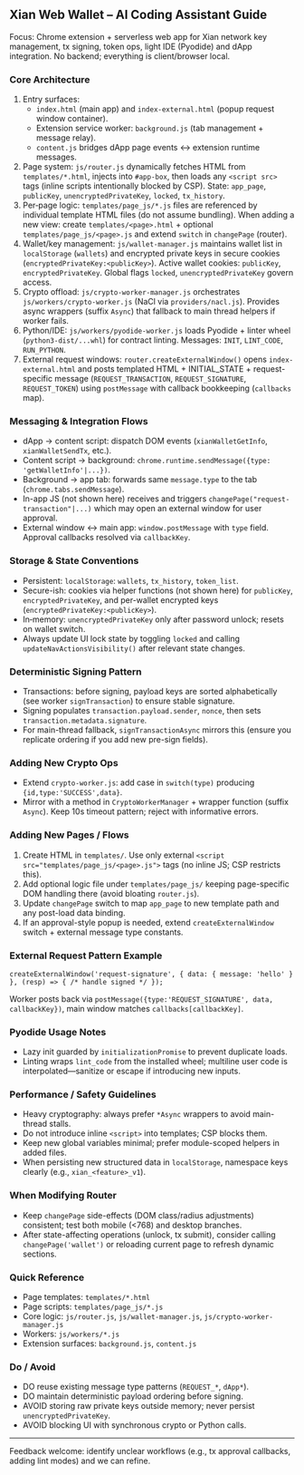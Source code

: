 ## Xian Web Wallet – AI Coding Assistant Guide

Focus: Chrome extension + serverless web app for Xian network key management, tx signing, token ops, light IDE (Pyodide) and dApp integration. No backend; everything is client/browser local.

### Core Architecture
1. Entry surfaces:
   - `index.html` (main app) and `index-external.html` (popup request window container).
   - Extension service worker: `background.js` (tab management + message relay).
   - `content.js` bridges dApp page events <-> extension runtime messages.
2. Page system: `js/router.js` dynamically fetches HTML from `templates/*.html`, injects into `#app-box`, then loads any `<script src>` tags (inline scripts intentionally blocked by CSP). State: `app_page`, `publicKey`, `unencryptedPrivateKey`, `locked`, `tx_history`.
3. Per‑page logic: `templates/page_js/*.js` files are referenced by individual template HTML files (do not assume bundling). When adding a new view: create `templates/<page>.html` + optional `templates/page_js/<page>.js` and extend `switch` in `changePage` (router).
4. Wallet/key management: `js/wallet-manager.js` maintains wallet list in `localStorage` (`wallets`) and encrypted private keys in secure cookies (`encryptedPrivateKey:<publicKey>`). Active wallet cookies: `publicKey`, `encryptedPrivateKey`. Global flags `locked`, `unencryptedPrivateKey` govern access.
5. Crypto offload: `js/crypto-worker-manager.js` orchestrates `js/workers/crypto-worker.js` (NaCl via `providers/nacl.js`). Provides async wrappers (suffix `Async`) that fallback to main thread helpers if worker fails.
6. Python/IDE: `js/workers/pyodide-worker.js` loads Pyodide + linter wheel (`python3-dist/...whl`) for contract linting. Messages: `INIT`, `LINT_CODE`, `RUN_PYTHON`.
7. External request windows: `router.createExternalWindow()` opens `index-external.html` and posts templated HTML + INITIAL_STATE + request-specific message (`REQUEST_TRANSACTION`, `REQUEST_SIGNATURE`, `REQUEST_TOKEN`) using `postMessage` with callback bookkeeping (`callbacks` map).

### Messaging & Integration Flows
- dApp -> content script: dispatch DOM events (`xianWalletGetInfo`, `xianWalletSendTx`, etc.).
- Content script -> background: `chrome.runtime.sendMessage({type: 'getWalletInfo'|...})`.
- Background -> app tab: forwards same `message.type` to the tab (`chrome.tabs.sendMessage`).
- In-app JS (not shown here) receives and triggers `changePage("request-transaction"|...)` which may open an external window for user approval.
- External window <-> main app: `window.postMessage` with `type` field. Approval callbacks resolved via `callbackKey`.

### Storage & State Conventions
- Persistent: `localStorage`: `wallets`, `tx_history`, `token_list`.
- Secure-ish: cookies via helper functions (not shown here) for `publicKey`, `encryptedPrivateKey`, and per-wallet encrypted keys (`encryptedPrivateKey:<publicKey>`).
- In‑memory: `unencryptedPrivateKey` only after password unlock; resets on wallet switch.
- Always update UI lock state by toggling `locked` and calling `updateNavActionsVisibility()` after relevant state changes.

### Deterministic Signing Pattern
- Transactions: before signing, payload keys are sorted alphabetically (see worker `signTransaction`) to ensure stable signature.
- Signing populates `transaction.payload.sender`, `nonce`, then sets `transaction.metadata.signature`.
- For main-thread fallback, `signTransactionAsync` mirrors this (ensure you replicate ordering if you add new pre-sign fields).

### Adding New Crypto Ops
- Extend `crypto-worker.js`: add case in `switch(type)` producing `{id,type:'SUCCESS',data}`.
- Mirror with a method in `CryptoWorkerManager` + wrapper function (suffix `Async`). Keep 10s timeout pattern; reject with informative errors.

### Adding New Pages / Flows
1. Create HTML in `templates/`. Use only external `<script src="templates/page_js/<page>.js">` tags (no inline JS; CSP restricts this).
2. Add optional logic file under `templates/page_js/` keeping page-specific DOM handling there (avoid bloating `router.js`).
3. Update `changePage` switch to map `app_page` to new template path and any post-load data binding.
4. If an approval-style popup is needed, extend `createExternalWindow` switch + external message type constants.

### External Request Pattern Example
```
createExternalWindow('request-signature', { data: { message: 'hello' } }, (resp) => { /* handle signed */ });
```
Worker posts back via `postMessage({type:'REQUEST_SIGNATURE', data, callbackKey})`, main window matches `callbacks[callbackKey]`.

### Pyodide Usage Notes
- Lazy init guarded by `initializationPromise` to prevent duplicate loads.
- Linting wraps `lint_code` from the installed wheel; multiline user code is interpolated—sanitize or escape if introducing new inputs.

### Performance / Safety Guidelines
- Heavy cryptography: always prefer `*Async` wrappers to avoid main-thread stalls.
- Do not introduce inline `<script>` into templates; CSP blocks them.
- Keep new global variables minimal; prefer module-scoped helpers in added files.
- When persisting new structured data in `localStorage`, namespace keys clearly (e.g., `xian_<feature>_v1`).

### When Modifying Router
- Keep `changePage` side-effects (DOM class/radius adjustments) consistent; test both mobile (<768) and desktop branches.
- After state-affecting operations (unlock, tx submit), consider calling `changePage('wallet')` or reloading current page to refresh dynamic sections.

### Quick Reference
- Page templates: `templates/*.html`
- Page scripts: `templates/page_js/*.js`
- Core logic: `js/router.js`, `js/wallet-manager.js`, `js/crypto-worker-manager.js`
- Workers: `js/workers/*.js`
- Extension surfaces: `background.js`, `content.js`

### Do / Avoid
- DO reuse existing message type patterns (`REQUEST_*`, `dApp*`).
- DO maintain deterministic payload ordering before signing.
- AVOID storing raw private keys outside memory; never persist `unencryptedPrivateKey`.
- AVOID blocking UI with synchronous crypto or Python calls.

---
Feedback welcome: identify unclear workflows (e.g., tx approval callbacks, adding lint modes) and we can refine.
